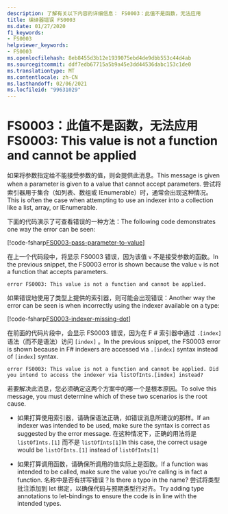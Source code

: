 ```yaml
---
description: 了解有关以下内容的详细信息： FS0003：此值不是函数，无法应用
title: 编译器错误 FS0003
ms.date: 01/27/2020
f1_keywords:
- FS0003
helpviewer_keywords:
- FS0003
ms.openlocfilehash: 8eb8455d3b12e1939075ebd4de9dbb553c44d4ab
ms.sourcegitcommit: ddf7edb67715a5b9a45e3dd44536dabc153c1de0
ms.translationtype: MT
ms.contentlocale: zh-CN
ms.lasthandoff: 02/06/2021
ms.locfileid: "99631029"
---
```

# <a name="fs0003-this-value-is-not-a-function-and-cannot-be-applied"></a><span data-ttu-id="cfff5-103">FS0003：此值不是函数，无法应用</span><span class="sxs-lookup"><span data-stu-id="cfff5-103">FS0003: This value is not a function and cannot be applied</span></span>

<span data-ttu-id="cfff5-104">如果将参数指定给不能接受参数的值，则会提供此消息。</span><span class="sxs-lookup"><span data-stu-id="cfff5-104">This message is given when a parameter is given to a value that cannot accept parameters.</span></span>  <span data-ttu-id="cfff5-105">尝试将索引器用于集合（如列表、数组或 IEnumerable）时，通常会出现这种情况。</span><span class="sxs-lookup"><span data-stu-id="cfff5-105">This is often the case when attempting to use an indexer into a collection like a list, array, or IEnumerable.</span></span>

<span data-ttu-id="cfff5-106">下面的代码演示了可查看错误的一种方法：</span><span class="sxs-lookup"><span data-stu-id="cfff5-106">The following code demonstrates one way the error can be seen:</span></span>

[!code-fsharp[FS0003-pass-parameter-to-value](~/samples/snippets/fsharp/compiler-messages/fs0003.fsx#L2-L4)]

<span data-ttu-id="cfff5-107">在上一个代码段中，将显示 FS0003 错误，因为该值 `v` 不是接受参数的函数。</span><span class="sxs-lookup"><span data-stu-id="cfff5-107">In the previous snippet, the FS0003 error is shown because the value `v` is not a function that accepts parameters.</span></span>

```text
error FS0003: This value is not a function and cannot be applied.
```

<span data-ttu-id="cfff5-108">如果错误地使用了类型上提供的索引器，则可能会出现错误：</span><span class="sxs-lookup"><span data-stu-id="cfff5-108">Another way the error can be seen is when incorrectly using the indexer available on a type:</span></span>

[!code-fsharp[FS0003-indexer-missing-dot](~/samples/snippets/fsharp/compiler-messages/fs0003.fsx#L7-L8)]

<span data-ttu-id="cfff5-109">在前面的代码片段中，会显示 FS0003 错误，因为在 F # 索引器中通过 `.[index]` 语法（而不是语法）访问 `[index]` 。</span><span class="sxs-lookup"><span data-stu-id="cfff5-109">In the previous snippet, the FS0003 error is shown because in F# indexers are accessed via `.[index]` syntax instead of `[index]` syntax.</span></span>

```text
error FS0003: This value is not a function and cannot be applied. Did you intend to access the indexer via listOfInts.[index] instead?
```

<span data-ttu-id="cfff5-110">若要解决此消息，您必须确定这两个方案中的哪一个是根本原因。</span><span class="sxs-lookup"><span data-stu-id="cfff5-110">To solve this message, you must determine which of these two scenarios is the root cause.</span></span>

- <span data-ttu-id="cfff5-111">如果打算使用索引器，请确保语法正确，如错误消息所建议的那样。</span><span class="sxs-lookup"><span data-stu-id="cfff5-111">If an indexer was intended to be used, make sure the syntax is correct as suggested by the error message.</span></span> <span data-ttu-id="cfff5-112">在这种情况下，正确的用法将是 `listOfInts.[1]` 而不是 `listOfInts[1]`</span><span class="sxs-lookup"><span data-stu-id="cfff5-112">In this case, the correct usage would be `listOfInts.[1]` instead of `listOfInts[1]`</span></span>

- <span data-ttu-id="cfff5-113">如果打算调用函数，请确保所调用的值实际上是函数。</span><span class="sxs-lookup"><span data-stu-id="cfff5-113">If a function was intended to be called, make sure the value you're calling is in fact a function.</span></span> <span data-ttu-id="cfff5-114">名称中是否有拼写错误？</span><span class="sxs-lookup"><span data-stu-id="cfff5-114">Is there a typo in the name?</span></span> <span data-ttu-id="cfff5-115">尝试将类型批注添加到 let 绑定，以确保代码与预期类型行对齐。</span><span class="sxs-lookup"><span data-stu-id="cfff5-115">Try adding type annotations to let-bindings to ensure the code is in line with the intended types.</span></span>
